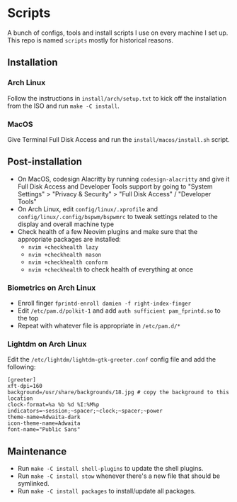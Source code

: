 # Scripts

A bunch of configs, tools and install scripts I use on every machine I set up. This repo is named `scripts` mostly for historical reasons.

## Installation

### Arch Linux

Follow the instructions in `install/arch/setup.txt` to kick off the installation from the ISO and run `make -C install`.

### MacOS

Give Terminal Full Disk Access and run the `install/macos/install.sh` script.

## Post-installation

- On MacOS, codesign Alacritty by running `codesign-alacritty` and give it Full Disk Access and Developer Tools support by going to "System Settings" > "Privacy & Security" > "Full Disk Access" / "Developer Tools"
- On Arch Linux, edit `config/linux/.xprofile` and `config/linux/.config/bspwm/bspwmrc` to tweak settings related to the display and overall machine type
- Check health of a few Neovim plugins and make sure that the appropriate packages are installed:
    - `nvim +checkhealth lazy`
    - `nvim +checkhealth mason`
    - `nvim +checkhealth conform`
    - `nvim +checkhealth` to check health of everything at once

### Biometrics on Arch Linux

- Enroll finger `fprintd-enroll damien -f right-index-finger`
- Edit `/etc/pam.d/polkit-1` and add `auth sufficient pam_fprintd.so` to the top
- Repeat with whatever file is appropriate in `/etc/pam.d/*`

### Lightdm on Arch Linux

Edit the `/etc/lightdm/lightdm-gtk-greeter.conf` config file and add the following:

```
[greeter]
xft-dpi=160
background=/usr/share/backgrounds/18.jpg # copy the background to this location
clock-format=%a %b %d %I:%M%p
indicators=~session;~spacer;~clock;~spacer;~power
theme-name=Adwaita-dark
icon-theme-name=Adwaita
font-name="Public Sans"
```

## Maintenance

- Run `make -C install shell-plugins` to update the shell plugins.
- Run `make -C install stow` whenever there's a new file that should be symlinked.
- Run `make -C install packages` to install/update all packages.

